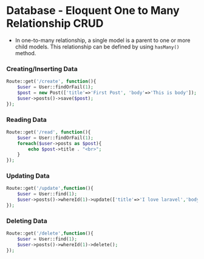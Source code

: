# Database - Eloquent One to Many Relationship CRUD
- In one-to-many relationship, a single model is a parent to one or more child models. This relationship can be defined by using `hasMany()` method.

### Creating/Inserting Data
```php
Route::get('/create', function(){
    $user = User::findOrFail(1);
    $post = new Post(['title'=>'First Post', 'body'=>'This is body']);
    $user->posts()->save($post);
});
```
### Reading Data
```php
Route::get('/read', function(){
    $user = User::findOrFail(1);
    foreach($user->posts as $post){
        echo $post->title . "<br>";
    }
});
```
### Updating Data
```php
Route::get('/update',function(){
    $user = User::find(1);
    $user->posts()->whereId(1)->update(['title'=>'I love laravel','body'=>'This is awesome']);
});
```
### Deleting Data
```php
Route::get('/delete',function(){
    $user = User::find(1);
    $user->posts()->whereId(1)->delete();
});
```

